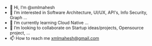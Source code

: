 - 👋 Hi, I’m @xmlmahesh
- 👀 I’m interested in Software Architecture, UI/UX, API's, Info Security, Graph ...
- 🌱 I’m currently learning Cloud Native ...
- 💞️ I’m looking to collaborate on Startup ideas/projects, Opensource project, ...
- 📫 How to reach me xmlmahesh@gmail.com

<!---
xmlmahesh/xmlmahesh is a ✨ special ✨ repository because its `README.md` (this file) appears on your GitHub profile.
You can click the Preview link to take a look at your changes.
--->
